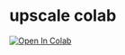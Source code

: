 # upscale colab

[![Open In Colab](https://colab.research.google.com/assets/colab-badge.svg)](https://colab.research.google.com/github/lvl1scans/ESRGAN-colab/blob/main/ESRGAN.ipynb)
